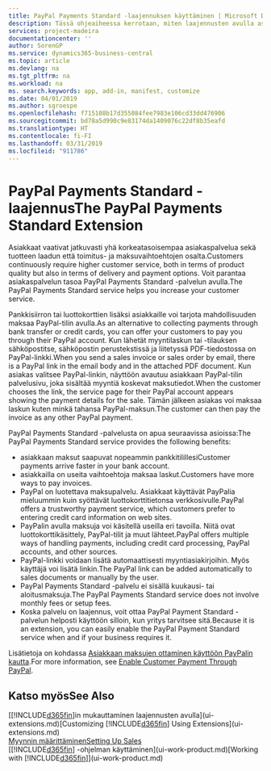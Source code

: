 ```yaml
---
title: PayPal Payments Standard -laajennuksen käyttäminen | Microsoft Docs
description: Tässä ohjeaiheessa kerrotaan, miten laajennusten avulla asiakkaille voidaan antaa mahdollisuus suorittaa PayPal-maksuja.
services: project-madeira
documentationcenter: ''
author: SorenGP
ms.service: dynamics365-business-central
ms.topic: article
ms.devlang: na
ms.tgt_pltfrm: na
ms.workload: na
ms. search.keywords: app, add-in, manifest, customize
ms.date: 04/01/2019
ms.author: sgroespe
ms.openlocfilehash: f715108b17d355084fee7983e106cd33dd476906
ms.sourcegitcommit: bd78a5d990c9e83174da1409076c22df8b35eafd
ms.translationtype: HT
ms.contentlocale: fi-FI
ms.lasthandoff: 03/31/2019
ms.locfileid: "911786"
---
```

# <a name="the-paypal-payments-standard-extension"></a><span data-ttu-id="2822e-103">PayPal Payments Standard -laajennus</span><span class="sxs-lookup"><span data-stu-id="2822e-103">The PayPal Payments Standard Extension</span></span>
<span data-ttu-id="2822e-104">Asiakkaat vaativat jatkuvasti yhä korkeatasoisempaa asiakaspalvelua sekä tuotteen laadun että toimitus- ja maksuvaihtoehtojen osalta.</span><span class="sxs-lookup"><span data-stu-id="2822e-104">Customers continuously require higher customer service, both in terms of product quality but also in terms of delivery and payment options.</span></span> <span data-ttu-id="2822e-105">Voit parantaa asiakaspalvelun tasoa PayPal Payments Standard -palvelun avulla.</span><span class="sxs-lookup"><span data-stu-id="2822e-105">The PayPal Payments Standard service helps you increase your customer service.</span></span>

<span data-ttu-id="2822e-106">Pankkisiirron tai luottokorttien lisäksi asiakkaille voi tarjota mahdollisuuden maksaa PayPal-tilin avulla.</span><span class="sxs-lookup"><span data-stu-id="2822e-106">As an alternative to collecting payments through bank transfer or credit cards, you can offer your customers to pay you through their PayPal account.</span></span> <span data-ttu-id="2822e-107">Kun lähetät myyntilaskun tai -tilauksen sähköpostitse, sähköpostin perustekstissä ja liitetyssä PDF-tiedostossa on PayPal-linkki.</span><span class="sxs-lookup"><span data-stu-id="2822e-107">When you send a sales invoice or sales order by email, there is a PayPal link in the email body and in the attached PDF document.</span></span> <span data-ttu-id="2822e-108">Kun asiakas valitsee PayPal-linkin, näyttöön avautuu asiakkaan PayPal-tilin palvelusivu, joka sisältää myyntiä koskevat maksutiedot.</span><span class="sxs-lookup"><span data-stu-id="2822e-108">When the customer chooses the link, the service page for their PayPal account appears showing the payment details for the sale.</span></span> <span data-ttu-id="2822e-109">Tämän jälkeen asiakas voi maksaa laskun kuten minkä tahansa PayPal-maksun.</span><span class="sxs-lookup"><span data-stu-id="2822e-109">The customer can then pay the invoice as any other PayPal payment.</span></span>

<span data-ttu-id="2822e-110">PayPal Payments Standard -palvelusta on apua seuraavissa asioissa:</span><span class="sxs-lookup"><span data-stu-id="2822e-110">The PayPal Payments Standard service provides the following benefits:</span></span>

* <span data-ttu-id="2822e-111">asiakkaan maksut saapuvat nopeammin pankkitilillesi</span><span class="sxs-lookup"><span data-stu-id="2822e-111">Customer payments arrive faster in your bank account.</span></span>
* <span data-ttu-id="2822e-112">asiakkailla on useita vaihtoehtoja maksaa laskut.</span><span class="sxs-lookup"><span data-stu-id="2822e-112">Customers have more ways to pay invoices.</span></span>
* <span data-ttu-id="2822e-113">PayPal on luotettava maksupalvelu. Asiakkaat käyttävät PayPalia mieluummin kuin syöttävät luottokorttitietonsa verkkosivulle.</span><span class="sxs-lookup"><span data-stu-id="2822e-113">PayPal offers a trustworthy payment service, which customers prefer to entering credit card information on web sites.</span></span>
* <span data-ttu-id="2822e-114">PayPalin avulla maksuja voi käsitellä useilla eri tavoilla. Niitä ovat luottokorttikäsittely, PayPal-tilit ja muut lähteet.</span><span class="sxs-lookup"><span data-stu-id="2822e-114">PayPal offers multiple ways of handling payments, including credit card processing, PayPal accounts, and other sources.</span></span>
* <span data-ttu-id="2822e-115">PayPal-linkki voidaan lisätä automaattisesti myyntiasiakirjoihin. Myös käyttäjä voi lisätä linkin.</span><span class="sxs-lookup"><span data-stu-id="2822e-115">The PayPal link can be added automatically to sales documents or manually by the user.</span></span>
* <span data-ttu-id="2822e-116">PayPal Payments Standard -palvelu ei sisällä kuukausi- tai aloitusmaksuja.</span><span class="sxs-lookup"><span data-stu-id="2822e-116">The PayPal Payments Standard service does not involve monthly fees or setup fees.</span></span>
* <span data-ttu-id="2822e-117">Koska palvelu on laajennus, voit ottaa PayPal Payment Standard -palvelun helposti käyttöön silloin, kun yritys tarvitsee sitä.</span><span class="sxs-lookup"><span data-stu-id="2822e-117">Because it is an extension, you can easily enable the PayPal Payment Standard service when and if your business requires it.</span></span>  

<span data-ttu-id="2822e-118">Lisätietoja on kohdassa [Asiakkaan maksujen ottaminen käyttöön PayPalin kautta](sales-how-enable-payment-service-extensions.md).</span><span class="sxs-lookup"><span data-stu-id="2822e-118">For more information, see [Enable Customer Payment Through PayPal](sales-how-enable-payment-service-extensions.md).</span></span>

## <a name="see-also"></a><span data-ttu-id="2822e-119">Katso myös</span><span class="sxs-lookup"><span data-stu-id="2822e-119">See Also</span></span>
<span data-ttu-id="2822e-120">[[!INCLUDE[d365fin](includes/d365fin_md.md)]in mukauttaminen laajennusten avulla](ui-extensions.md)</span><span class="sxs-lookup"><span data-stu-id="2822e-120">[Customizing [!INCLUDE[d365fin](includes/d365fin_md.md)] Using Extensions](ui-extensions.md)</span></span>  
[<span data-ttu-id="2822e-121">Myynnin määrittäminen</span><span class="sxs-lookup"><span data-stu-id="2822e-121">Setting Up Sales</span></span>](sales-setup-sales.md)  
<span data-ttu-id="2822e-122">[[!INCLUDE[d365fin](includes/d365fin_md.md)] -ohjelman käyttäminen](ui-work-product.md)</span><span class="sxs-lookup"><span data-stu-id="2822e-122">[Working with [!INCLUDE[d365fin](includes/d365fin_md.md)]](ui-work-product.md)</span></span>
